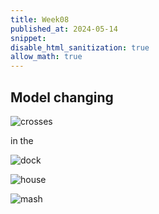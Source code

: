 ```yaml
---
title: Week08
published_at: 2024-05-14
snippet: 
disable_html_sanitization: true
allow_math: true
---
```


## Model changing ##

![crosses](/w08/cross.png)

in the 

![dock](/w08/Dock.png)


![house](/w08/house.png)

![mash](/w08/mash.png)

